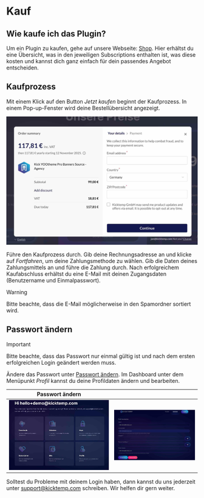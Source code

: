 # Kauf

## Wie kaufe ich das Plugin?

Um ein Plugin zu kaufen, gehe auf unsere Webseite: [Shop](https://kicktemp.shop/).
Hier erhältst du eine Übersicht, was in den jeweiligen Subscriptions enthalten ist, was diese kosten und kannst dich ganz einfach für dein passendes Angebot entscheiden.

## Kaufprozess

Mit einem Klick auf den Button *Jetzt kaufen* beginnt der Kaufprozess. In einem Pop-up-Fenster wird deine Bestellübersicht angezeigt.

![Kaufprozess.jpg](assets/JPEG/gettingstarted/Kaufprozess.jpg)

Führe den Kaufprozess durch. Gib deine Rechnungsadresse an und klicke auf *Fortfahren*, um deine Zahlungsmethode zu wählen. Gib die Daten deines Zahlungsmittels an und führe die Zahlung durch.
Nach erfolgreichem Kaufabschluss erhältst du eine E-Mail mit deinen Zugangsdaten (Benutzername und Einmalpasswort).

> [!WARNING]
>Bitte beachte, dass die E-Mail möglicherweise in den Spamordner sortiert wird.

## Passwort ändern

> [!IMPORTANT]
> Bitte beachte, dass das Passwort nur einmal gültig ist und nach dem ersten erfolgreichen Login geändert werden muss.

Ändere das Passwort unter [Passwort ändern](https://kicktemp.shop/dashboard/profil). Im Dashboard unter dem Menüpunkt *Profil* kannst du deine Profildaten ändern und bearbeiten.

| Passwort ändern                                                            |                                                                            |
|----------------------------------------------------------------------------|----------------------------------------------------------------------------|
| ![Dashboard_Profil.jpeg](assets/JPEG/gettingstarted/Dashboard_Profil.jpeg) | ![Passwort_aendern.jpeg](assets/JPEG/gettingstarted/Passwort_aendern.jpeg) |

Solltest du Probleme mit deinem Login haben, dann kannst du uns jederzeit unter support@kicktemp.com schreiben. Wir helfen dir gern weiter.
